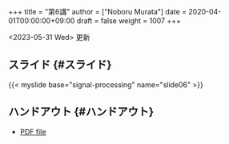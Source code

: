 +++
title = "第6講"
author = ["Noboru Murata"]
date = 2020-04-01T00:00:00+09:00
draft = false
weight = 1007
+++

<span class="timestamp-wrapper"><span class="timestamp">&lt;2023-05-31 Wed&gt; </span></span> 更新


## スライド {#スライド}

{{< myslide base="signal-processing" name="slide06" >}}


## ハンドアウト {#ハンドアウト}

-   [PDF file](https://noboru-murata.github.io/signal-processing/pdfs/slide06.pdf)
